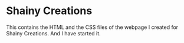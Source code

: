 # Shainy Creations

This contains the HTML and the CSS files of the webpage I created for Shainy Creations. And I have started it. 

